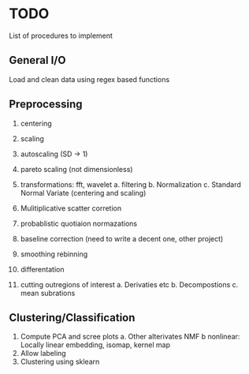 # TODO

List of procedures to implement

## General I/O

Load and clean data using regex based functions

## Preprocessing

1. centering
2. scaling
3. autoscaling (SD -> 1)
4. pareto scaling (not dimensionless)
5. transformations: fft, wavelet
    a. filtering
    b. Normalization
    c. Standard Normal Variate (centering and scaling)

1. Mulitiplicative scatter corretion
2. probablistic quotiaion normazations
3. baseline correction (need to write a decent one, other project)
4. smoothing rebinning
5. differentation
6. cutting outregions of interest
    a. Derivaties etc
    b. Decompostions
    c. mean subrations

## Clustering/Classification

1. Compute PCA and scree plots
    a. Other alterivates NMF 
    b nonlinear: Locally linear embedding, isomap, kernel map
2. Allow labeling
3. Clustering using sklearn
